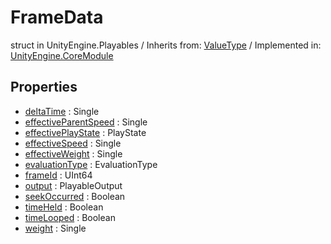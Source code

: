 # FrameData
struct in UnityEngine.Playables
 / Inherits from: <a href="https://docs.unity3d.com/6000.1/Documentation/ScriptReference/ValueType.html">ValueType</a> / Implemented in: <a href="https://docs.unity3d.com/6000.1/Documentation/ScriptReference/UnityEngine.CoreModule.html">UnityEngine.CoreModule</a>

## Properties
- <a href="https://docs.unity3d.com/6000.1/Documentation/ScriptReference/FrameData-deltaTime.html">deltaTime</a> : Single
- <a href="https://docs.unity3d.com/6000.1/Documentation/ScriptReference/FrameData-effectiveParentSpeed.html">effectiveParentSpeed</a> : Single
- <a href="https://docs.unity3d.com/6000.1/Documentation/ScriptReference/FrameData-effectivePlayState.html">effectivePlayState</a> : PlayState
- <a href="https://docs.unity3d.com/6000.1/Documentation/ScriptReference/FrameData-effectiveSpeed.html">effectiveSpeed</a> : Single
- <a href="https://docs.unity3d.com/6000.1/Documentation/ScriptReference/FrameData-effectiveWeight.html">effectiveWeight</a> : Single
- <a href="https://docs.unity3d.com/6000.1/Documentation/ScriptReference/FrameData-evaluationType.html">evaluationType</a> : EvaluationType
- <a href="https://docs.unity3d.com/6000.1/Documentation/ScriptReference/FrameData-frameId.html">frameId</a> : UInt64
- <a href="https://docs.unity3d.com/6000.1/Documentation/ScriptReference/FrameData-output.html">output</a> : PlayableOutput
- <a href="https://docs.unity3d.com/6000.1/Documentation/ScriptReference/FrameData-seekOccurred.html">seekOccurred</a> : Boolean
- <a href="https://docs.unity3d.com/6000.1/Documentation/ScriptReference/FrameData-timeHeld.html">timeHeld</a> : Boolean
- <a href="https://docs.unity3d.com/6000.1/Documentation/ScriptReference/FrameData-timeLooped.html">timeLooped</a> : Boolean
- <a href="https://docs.unity3d.com/6000.1/Documentation/ScriptReference/FrameData-weight.html">weight</a> : Single
